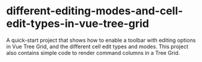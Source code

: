 # different-editing-modes-and-cell-edit-types-in-vue-tree-grid
A quick-start project that shows how to enable a toolbar with editing options in Vue Tree Grid, and the different cell edit types and modes. This project also contains simple code to render command columns in a Tree Grid.
